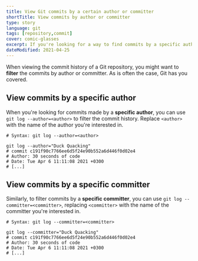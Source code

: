 ```yaml
---
title: View Git commits by a certain author or committer
shortTitle: View commits by author or committer
type: story
language: git
tags: [repository,commit]
cover: comic-glasses
excerpt: If you're looking for a way to find commits by a specific author or committer in a Git repository, look no further.
dateModified: 2021-04-25
---
```


When viewing the commit history of a Git repository, you might want to **filter** the commits by author or committer. As is often the case, Git has you covered.

## View commits by a specific author

When you're looking for commits made by a **specific author**, you can use `git log --author=<author>` to filter the commit history. Replace `<author>` with the name of the author you're interested in.

```shell
# Syntax: git log --author=<author>

git log --author="Duck Quacking"
# commit c191f90c7766ee6d5f24e90b552a6d446f0d02e4
# Author: 30 seconds of code
# Date: Tue Apr 6 11:11:08 2021 +0300
# [...]
```

## View commits by a specific committer

Similarly, to filter commits by a **specific committer**, you can use `git log --committer=<committer>`, replacing `<committer>` with the name of the committer you're interested in.

```shell
# Syntax: git log --committer=<committer>

git log --committer="Duck Quacking"
# commit c191f90c7766ee6d5f24e90b552a6d446f0d02e4
# Author: 30 seconds of code
# Date: Tue Apr 6 11:11:08 2021 +0300
# [...]
```
